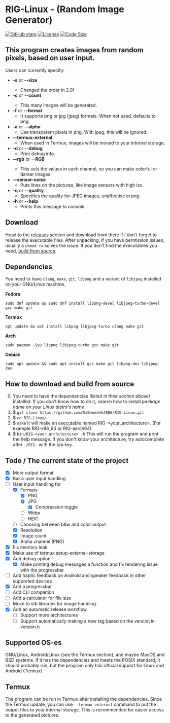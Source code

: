 # RIG-Linux - (Random Image Generator)
[![GitHub stars](https://img.shields.io/github/stars/SzBenedek2006/RIG-Linux.svg)](https://github.com/SzBenedek2006/RIG-Linux/stargazers)
 [![License](https://img.shields.io/github/license/SzBenedek2006/RIG-Linux.svg)](https://github.com/SzBenedek2006/RIG-Linux/blob/main/GPL-3.0) [![Code Size](https://img.shields.io/github/languages/code-size/SzBenedek2006/RIG-Linux.svg)](https://github.com/SzBenedek2006/RIG-Linux)


## This program creates images from random pixels, based on user input.
Users can currently specify:

- **-s** or **--size** <width height>
	- Changed the order in 2.0!
- **-c** or **--count** <number>
	- This many images will be generated.
- **-f** or **--format** <image format>
	- It supports png or jpg (jpeg) formats. When not used, defaults to png.
- **-a** or **--alpha**
    - Use transparent pixels in png. With jpeg, this will be ignored.
- **--termux-external**
	- When used in Termux, images will be moved to your internal storage.
- **-d** or **--debug**
	- Print debug info.
- **--rgb** or **--RGB** <RED GREEN BLUE>
	- This sets the values in each channel, so you can make colorful or darker images.
- **--sensor-noise**
	- Puts lines on the pictures, like image sensors with high iso.
- **-q** or **--quality**
  - Specifies the quality for JPEG images, unaffective in png.
- **-h** or **--help**
	- Prints this message to console.

## Download
Head to the [releases](https://github.com/SzBenedek2006/RIG-Linux/releases) section and download from there if I don't forget to release the executable files. After unpacking, if you have permission issues, usually a `chmod +x` solves the issue. If you don't find the executables you need, [build from source](https://github.com/SzBenedek2006/RIG-Linux?tab=readme-ov-file#how-to-download-and-build-from-source).


## Dependencies
You need to have `clang`, `make`, `git`, `libpng` and a variant of `libjpeg` installed on your GNU/Linux machine.

**Fedora**
```Fedora
sudo dnf update && sudo dnf install libpng-devel libjpeg-turbo-devel gcc make git
```

**Termux**
```Termux
apt update && apt install libpng libjpeg-turbo clang make git
```

**Arch**
```Arch
sudo pacman -Syu libpng libjpeg-turbo gcc make git
```

**Debian**
```Debian
sudo apt update && sudo apt install gcc make git libpng-dev libjpeg-dev
```


## How to download and build from source
0. You need to have the dependencies _(listed in their section above)_ installed. If you don't know how to do it, search how to install _*package name*_ on _*your Linux distro's name*_
1. $ `git clone https://github.com/SzBenedek2006/RIG-Linux.git`
2. $ `cd RIG-Linux/`
3. $ `make` It will make an executable named RIG-<your\_architecture>. (For example RIG-x86_64 or RIG-aarch64)
4. $ `bin/RIG-<your_architecture> -h` This will run the program and print the help message. If you don't know your architecture, try autocomplete after `./RIG-` with the tab key.


## Todo / The current state of the project
- [x] More output format
- [x] Basic user input handling
- [ ] User input handling for
  - [x] Formats
    - [x] PNG
    - [x] JPG
      - [x] Compression toggle
    - [ ] Webp
    - [ ] HEIC
  - [ ] Choosing between b&w and color output
  - [x] Resolution
  - [x] Image count
  - [x] Alpha channel (PNG)
- [x] Fix memory leak
- [x] Make use of termux setup-external-storage
- [x] Add debug option
  - [x] Make printing debug messages a function and fix rendering issue with the progressbar
- [ ] Add haptic feedback on Android and speaker feedback in other supported devices
- [x] Add a progressbar
- [ ] Add CLI completion
- [ ] Add a calculator for file size
- [ ] Move to stb libraries for image handling.
- [x] Add an automatic release workflow
  - [ ] Support more architectures
  - [ ] Support automatically making a new tag based on the version in version.h

## Supported OS-es
GNU/Linux, Android/Linux (see the Termux section), and maybe MacOS and BSD systems.
If it has the dependencies and meets the POSIX standard, it should probably run, but the program only has official support for Linux and Android (Termux).

## Termux
The program can be run in Termux after installing the dependencies.
Since the Termux update, you can use  `--termux-external` command to put the output files to your internal storage.
This is recommended for easier access to the generated pictures.

